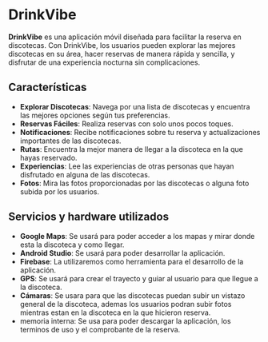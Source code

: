 # DrinkVibe

**DrinkVibe** es una aplicación móvil diseñada para facilitar la reserva en discotecas. Con DrinkVibe, los usuarios pueden explorar las mejores discotecas en su área, hacer reservas de manera rápida y sencilla, y disfrutar de una experiencia nocturna sin complicaciones.
## Características

- **Explorar Discotecas**: Navega por una lista de discotecas y encuentra las mejores opciones según tus preferencias.
- **Reservas Fáciles**: Realiza reservas con solo unos pocos toques.
- **Notificaciones**: Recibe notificaciones sobre tu reserva y actualizaciones importantes de las discotecas.
- **Rutas**: Encuentra la mejor manera de llegar a la discoteca en la que hayas reservado.
- **Experiencias**: Lee las experiencias de otras personas que hayan disfrutado en alguna de las discotecas.
- **Fotos**: Mira las fotos proporcionadas por las discotecas o alguna foto subida por los usuarios.

## Servicios y hardware utilizados

- **Google Maps**: Se usará para poder acceder a los mapas y mirar donde esta la discoteca y como llegar.
- **Android Studio**: Se usará para poder desarrollar la aplicación.
- **Firebase**: La utilizaremos como herramienta para el desarrollo de la aplicación.
- **GPS**: Se usará para crear el trayecto y guiar al usuario para que llegue a la discoteca.
- **Cámaras**: Se usara para que las discotecas puedan subir un vistazo general de la discoteca, ademas los usuarios podran subir fotos mientras estan en la discoteca en la que hicieron reserva.
- memoria interna: Se usa para poder descargar la aplicación, los terminos de uso y el comprobante de la reserva.
